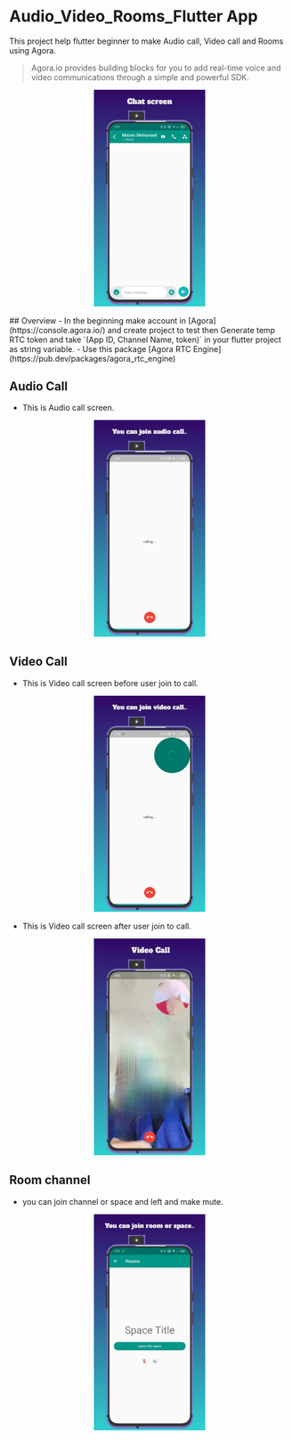 
# Audio_Video_Rooms_Flutter App

This project help flutter beginner to make Audio call, Video call and Rooms using Agora.
> Agora.io provides building blocks for you to add real-time voice and video communications through a simple and powerful SDK.
<p align="center">
<img src="assets/images/img_1.png" width="200" alt="after Video Call">
</p>
## Overview
- In the beginning make account in [Agora](https://console.agora.io/) and create project to test then Generate temp RTC token and take `(App ID, Channel Name, token)` in your flutter project as string variable.
- Use this package [Agora RTC Engine](https://pub.dev/packages/agora_rtc_engine) 

## Audio Call
- This is Audio call screen. 
<p align="center">
<img src="assets/images/img_2.png" width="200" alt="Audio Call">
</p>

## Video Call

- This is Video call screen before user join to call.
<p align="center">
<img src="assets/images/img_3.png" width="200" alt="before Video Call">
</p>

- This is Video call screen after user join to call.
<p align="center">
<img src="assets/images/img_4.png" width="200" alt="after Video Call">
</p>

## Room channel

- you can join channel or space and left and make mute.
<p align="center">
<img src="assets/images/img_5.png" width="200" alt="after Video Call">
</p>
